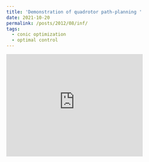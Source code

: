 ```yaml
---
title: 'Demonstration of quadrotor path-planning '
date: 2021-10-20
permalink: /posts/2012/08/inf/
tags:
  - conic optimization
  - optimal control
---
```


<iframe width="360" height="270" src="https://youtu.be/jieRSmQwHTU" frameborder="0"> </iframe>

